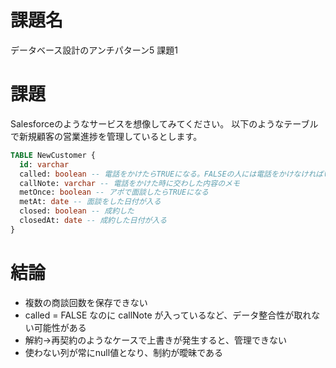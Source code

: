 
# 課題名

データベース設計のアンチパターン5
課題1

# 課題

Salesforceのようなサービスを想像してみてください。
以下のようなテーブルで新規顧客の営業進捗を管理しているとします。

```sql
TABLE NewCustomer {
  id: varchar
  called: boolean -- 電話をかけたらTRUEになる。FALSEの人には電話をかけなければいけない
  callNote: varchar -- 電話をかけた時に交わした内容のメモ
  metOnce: boolean -- アポで面談したらTRUEになる
  metAt: date -- 面談をした日付が入る
  closed: boolean -- 成約した
  closedAt: date -- 成約した日付が入る
}
```


# 結論

- 複数の商談回数を保存できない
- called = FALSE なのに callNote が入っているなど、データ整合性が取れない可能性がある
- 解約→再契約のようなケースで上書きが発生すると、管理できない
- 使わない列が常にnull値となり、制約が曖昧である